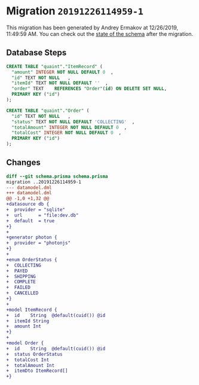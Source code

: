 # Migration `20191226114959-1`

This migration has been generated by Andrey Ermakov at 12/26/2019, 11:49:59 AM.
You can check out the [state of the schema](./schema.prisma) after the migration.

## Database Steps

```sql
CREATE TABLE "quaint"."ItemRecord" (
  "amount" INTEGER NOT NULL DEFAULT 0  ,
  "id" TEXT NOT NULL   ,
  "itemId" TEXT NOT NULL DEFAULT ''  ,
  "order" TEXT    REFERENCES "Order"(id) ON DELETE SET NULL,
  PRIMARY KEY ("id")
);

CREATE TABLE "quaint"."Order" (
  "id" TEXT NOT NULL   ,
  "status" TEXT NOT NULL DEFAULT 'COLLECTING'  ,
  "totalAmount" INTEGER NOT NULL DEFAULT 0  ,
  "totalCost" INTEGER NOT NULL DEFAULT 0  ,
  PRIMARY KEY ("id")
);
```

## Changes

```diff
diff --git schema.prisma schema.prisma
migration ..20191226114959-1
--- datamodel.dml
+++ datamodel.dml
@@ -1,0 +1,32 @@
+datasource db {
+  provider = "sqlite"
+  url      = "file:dev.db"
+  default  = true
+}
+
+generator photon {
+  provider = "photonjs"
+}
+
+enum OrderStatus {
+  COLLECTING
+  PAYED
+  SHIPPING
+  COMPLETE
+  FAILED
+  CANCELLED
+}
+
+model ItemRecord {
+  id    String  @default(cuid()) @id
+  itemId String
+  amount Int
+}
+
+model Order {
+  id    String  @default(cuid()) @id
+  status OrderStatus
+  totalCost Int
+  totalAmount Int
+  itemDto ItemRecord[]
+}
```


